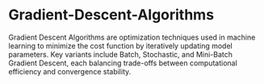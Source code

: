 # Gradient-Descent-Algorithms
Gradient Descent Algorithms are optimization techniques used in machine learning to minimize the cost function by iteratively updating model parameters. Key variants include Batch, Stochastic, and Mini-Batch Gradient Descent, each balancing trade-offs between computational efficiency and convergence stability.
